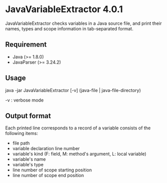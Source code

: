 # JavaVariableExtractor 4.0.1

JavaVariableExtractor checks variables in a Java source file, and print their names, types and scope information in tab-separated format.

## Requirement
- Java (>= 1.8.0)
- JavaParser (>= 3.24.2)

## Usage
  java -jar JavaVariableExtractor [-v] (java-file | java-file-directory)

-v : verbose mode

## Output format
Each printed line corresponds to a record of a variable consists of the following items:
- file path
- variable declaration line number
- variable's kind (F: field, M: method's argument, L: local variable)
- variable's name
- variable's type
- line number of scope starting position
- line number of scope end position
